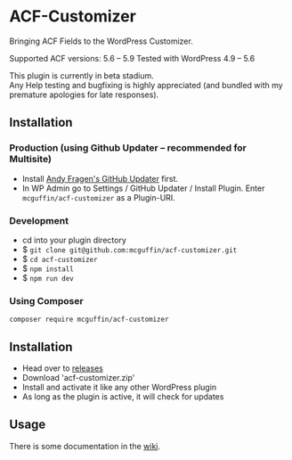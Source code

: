 ACF-Customizer
==============

Bringing ACF Fields to the WordPress Customizer.

Supported ACF versions: 5.6 – 5.9
Tested with WordPress 4.9 – 5.6

This plugin is currently in beta stadium.  
Any Help testing and bugfixing is highly appreciated (and bundled with my premature apologies for late responses).

Installation
------------

### Production (using Github Updater – recommended for Multisite)
 - Install [Andy Fragen's GitHub Updater](https://github.com/afragen/github-updater) first.
 - In WP Admin go to Settings / GitHub Updater / Install Plugin. Enter `mcguffin/acf-customizer` as a Plugin-URI.

### Development
 - cd into your plugin directory
 - $ `git clone git@github.com:mcguffin/acf-customizer.git`
 - $ `cd acf-customizer`
 - $ `npm install`
 - $ `npm run dev`

### Using Composer
```
composer require mcguffin/acf-customizer
```

Installation
------------
 - Head over to [releases](../../releases)
 - Download 'acf-customizer.zip'
 - Install and activate it like any other WordPress plugin
 - As long as the plugin is active, it will check for updates

Usage
-----
There is some documentation in the [wiki](../../wiki).
